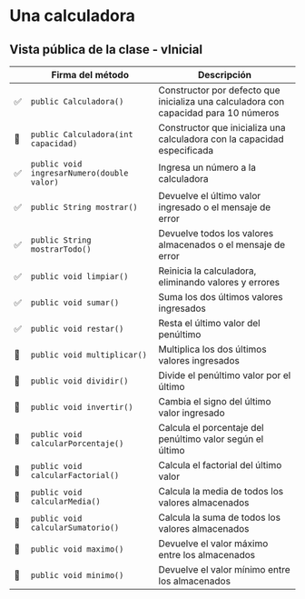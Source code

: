# Una calculadora

## Vista pública de la clase - vInicial

| |Firma del método|Descripción|
|-|-|-|
|✅|`public Calculadora()`|Constructor por defecto que inicializa una calculadora con capacidad para 10 números|
|🔲|`public Calculadora(int capacidad)`|Constructor que inicializa una calculadora con la capacidad especificada|
|✅|`public void ingresarNumero(double valor)`|Ingresa un número a la calculadora|
|✅|`public String mostrar()`|Devuelve el último valor ingresado o el mensaje de error|
|✅|`public String mostrarTodo()`|Devuelve todos los valores almacenados o el mensaje de error|
|✅|`public void limpiar()`|Reinicia la calculadora, eliminando valores y errores|
|✅|`public void sumar()`|Suma los dos últimos valores ingresados|
|✅|`public void restar()`|Resta el último valor del penúltimo|
|🔲|`public void multiplicar()`|Multiplica los dos últimos valores ingresados|
|🔲|`public void dividir()`|Divide el penúltimo valor por el último|
|🔲|`public void invertir()`|Cambia el signo del último valor ingresado|
|🔲|`public void calcularPorcentaje()`|Calcula el porcentaje del penúltimo valor según el último|
|🔲|`public void calcularFactorial()`|Calcula el factorial del último valor|
|🔲|`public void calcularMedia()`|Calcula la media de todos los valores almacenados|
|🔲|`public void calcularSumatorio()`|Calcula la suma de todos los valores almacenados|
|🔲|`public void maximo()`|Devuelve el valor máximo entre los almacenados|
|🔲|`public void minimo()`|Devuelve el valor mínimo entre los almacenados|